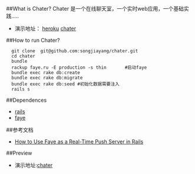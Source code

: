 ##What is Chater?
Chater 是一个在线聊天室，一个实时web应用，一个基础实践.....
<br/>
* 演示地址：
[heroku](http://chatter9.herokuapp.com)
[chater](http://weidaxue.me:4000)

##How to run Chater?

```
  git clone  git@github.com:songjiayang/chater.git
  cd chater
  bundle 
  rackup faye.ru -E production -s thin       #启动faye
  bundle exec rake db:create
  bundle exec rake db:migrate
  bundle exec rake db:seed #初始化数据需要注入
  rails s

```
##Dependences

* [rails](http://rubyonrails.org/)
* [faye](http://faye.jcoglan.com/)


##参考文档
* [How to Use Faye as a Real-Time Push Server in Rails](http://net.tutsplus.com/tutorials/ruby/how-to-use-faye-as-a-real-time-push-server-in-rails/)

##Preview
* 演示地址:[chater](http://weidaxue.me:4000)
